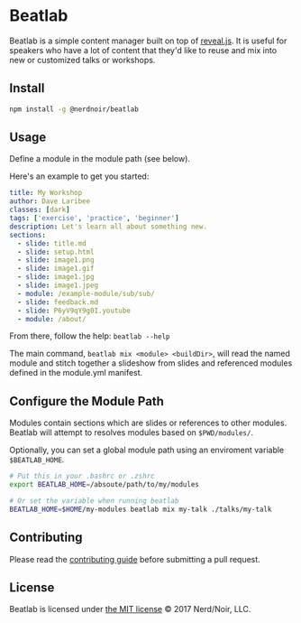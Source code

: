 Beatlab
=======

Beatlab is a simple content manager built on top of [reveal.js](https://github.com/hakimel/reveal.js/). It is useful for speakers who have a lot of content that they'd like to reuse and mix into new or customized talks or workshops.

Install
-------

```bash
npm install -g @nerdnoir/beatlab
```

Usage
-----

Define a module in the module path (see below). 

Here's an example to get you started:

```yaml
title: My Workshop
author: Dave Laribee
classes: [dark]
tags: ['exercise', 'practice', 'beginner']
description: Let's learn all about something new.
sections:
  - slide: title.md
  - slide: setup.html
  - slide: image1.png
  - slide: image1.gif
  - slide: image1.jpg
  - slide: image1.jpeg
  - module: /example-module/sub/sub/
  - slide: feedback.md
  - slide: P6yV9qY9g0I.youtube
  - module: /about/

```

From there, follow the help: `beatlab --help`

The main command, `beatlab mix <module> <buildDir>`, will read the
named module and stitch together a slideshow from slides and referenced modules
defined in the module.yml manifest.

Configure the Module Path
-------------------------

Modules contain sections which are slides or references to
other modules. Beatlab will attempt to resolves modules based
on `$PWD/modules/`.

Optionally, you can set a global module path using an
enviroment variable `$BEATLAB_HOME`.

```bash
# Put this in your .bashrc or .zshrc
export BEATLAB_HOME=/absoute/path/to/my/modules

# Or set the variable when running beatlab
BEATLAB_HOME=$HOME/my-modules beatlab mix my-talk ./talks/my-talk
```

Contributing
------------

Please read the [contributing guide](./CONTRIBUTING.md) before submitting a pull request.

License
-------

Beatlab is licensed under [the MIT license](./LICENSE)
&copy; 2017 Nerd/Noir, LLC.
